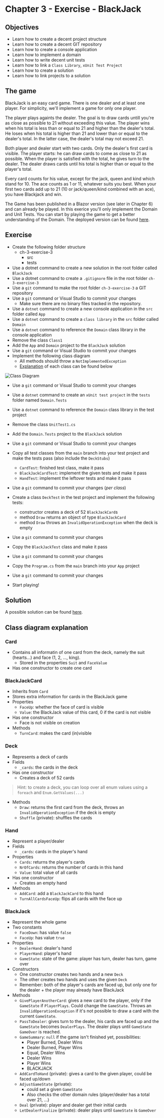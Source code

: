 # Chapter 3 - Exercise - BlackJack

## Objectives

* Learn how to create a decent project structure
* Learn how to create a decent GIT repository
* Learn how to create a console application
* Learn how to implement a domain
* Learn how to write decent unit tests
* Learn how to link a `Class Library`, `xUnit Test Project`
* Learn how to create a solution
* Learn how to link projects to a solution

## The game

BlackJack is an easy card game. There is one dealer and at least one player. For simplicity, we'll implement a game for only one player.

The player plays againts the dealer. The goal is to draw cards untill you're as close as possible to 21 without exceeding this value. The player wins when his total is less than or equal to 21 and higher than the dealer's total. He loses when his total is higher than 21 and lower than or equal to the dealer's total. In the latter case, the dealer's total may not exceed 21.

Both player and dealer start with two cards. Only the dealer's first card is visible. The player starts: he can draw cards to come as close to 21 as possible. When the player is satisfied with the total, he gives turn to the dealer. The dealer draws cards until his total is higher than or equal to the player's total.

Every card counts for his value, except for the jack, queen and kind which stand for 10. The ace counts as 1 or 11, whatever suits you best. When your first two cards add up to 21 (10 or jack/queen/kind combined with an ace), you have Blackjack and win.

The Game has been published in a Blazor version (see later in Chapter 6) and can already be played. In this exerice you'll only implement the Domain and Unit Tests. You can start by playing the game to get a better understanding of the Domain. The deployed version can be found [here](https://hogent-web.github.io/csharp-ch-6-exercise-1/).

## Exercise

* Create the following folder structure
  * ch-3-exercise-3
    * src
    * tests
* Use a dotnet command to create a new solution in the root folder called `BlackJack`
* Use a dotnet command to create a `.gitignore` file in the root folder `ch-3-exercise-3`
* Use a `git` command to make the root folder `ch-3-exercise-3` a GIT repository
* Use a `git` command or Visual Studio to commit your changes
  * Make sure there are no binary files tracked in the repository.
* Use a `dotnet` command to create a new console application in the `src` folder called `App`
* Use a `dotnet` command to create a `class library` in the `src` folder called `Domain`
* Use a `dotnet` command to reference the `Domain` class library in the console application
* Remove the class `Class1`
* Add the `App` and `Domain` project to the `BlackJack` solution
* Use a `git` command or Visual Studio to commit your changes
* Implement the following class diagram
  * All methods should throw a `NotImplementedException`
  * [Explanation](#class-diagram-explanation) of each class can be found below

![Class Diagram](./class-diagram.png)

* Use a `git` command or Visual Studio to commit your changes
* Use a `dotnet` command to create an `xUnit test project` in the `tests` folder named `Domain.Tests`
* Use a `dotnet` command to reference the `Domain` class library in the test project
* Remove the class `UnitTest1.cs`
* Add the `Domain.Tests` project to the `BlackJack` solution
* Use a `git` command or Visual Studio to commit your changes
* Copy all test classes from the `main` branch into your test project and make the tests pass (also include the `DeckStubs`)
  * `CardTest`: finished test class, make it pass
  * `BlackJackCardTest`: implement the given tests and make it pass
  * `HandTest`: implement the leftover tests and make it pass

* Use a `git` command to commit your changes (_per class_)
* Create a class `DeckTest` in the test project and implement the following tests:
  * constructor creates a deck of 52 `BlackJackCard`s
  * method `Draw` returns an object of type `BlackJackCard`
  * method `Draw` throws an `InvalidOperationException` when the deck is empty
* Use a `git` command to commit your changes
* Copy the `BlackJackTest` class and make it pass
* Use a `git` command to commit your changes
* Copy the `Program.cs` from the `main` branch into your `App` project
* Use a `git` command to commit your changes
* Start playing!

## Solution

A possible solution can be found [here](https://github.com/HOGENT-Web/csharp-ch-3-exercise-1/tree/solution#solution).

## Class diagram explanation

### Card

* Contains all informatin of one card from the deck, namely the suit (hearts...) and face (1, 2, ..., king).
  * Stored in the properties `Suit` and `FaceValue`
* Has one constructor to create one card

### BlackJackCard

* Inherits from `Card`
* Stores extra information for cards in the BlackJack game
* Properties
  * `FaceUp`: whether the face of card is visible
  * `Value`: the BlackJack value of this card, 0 if the card is not visible
* Has one constructor
  * Face is not visible on creation
* Methods
  * `TurnCard`: makes the card (in)visible

### Deck

* Represents a deck of cards
* Fields
  * `_cards`: the cards in the deck
* Has one constructor
  * Creates a deck of 52 cards

> Hint: to create a deck, you can loop over all enum values using a `foreach` and `Enum.GetValues(...)`

* Methods
  * `Draw`: returns the first card from the deck, throws an `InvalidOperationException` if the deck is empty
  * `Shuffle` (private): shuffles the cards

### Hand

* Represent a player/dealer
* Fields
  * `_cards`: cards in the player's hand
* Properties
  * `Cards`: returns the player's cards
  * `NrOfCards`: returns the number of cards in this hand
  * `Value`: total value of all cards
* Has one constructor
  * Creates an empty hand
* Methods
  * `AddCard`: add a `BlackJackCard` to this hand
  * `TurnAllCardsFaceUp`: flips all cards with the face up

### BlackJack

* Represent the whole game
* Two constants
  * `FaceDown`: has value `false`
  * `FaceUp`: has value `true`
* Properties
  * `DealerHand`: dealer's hand
  * `PlayerHand`: player's hand
  * `GameState`: state of the game: player has turn, dealer has turn, game over
* Constructors
  * One constructor creates two hands and a new `Deck`
  * The other creates two hands and uses the given `Deck`
  * Remember: both of the player's cards are faced up, but only one for the dealer + the player may already have BlackJack
* Methods
  * `GivePlayerAnotherCard`: gives a new card to the player, only if the `GameState` if `PlayerPlays`. Could change the `GameState`. Throws an `InvalidOperationException` if it's not possible to draw a card with the current `GameState`.
  * `PassToDealer`: gives turn to the dealer, his cards are faced up and the `GameState` becomes `DealerPlays`. The dealer plays until `GameState` `GameOver` is reached.
  * `GameSummary`: `null` if the game isn't finished yet, possibilities:
    * Player Burned, Dealer Wins
    * Dealer Burned, Player Wins
    * Equal, Dealer Wins
    * Dealer Wins
    * Player Wins
    * BLACKJACK
  * `AddCardToHand` (private): gives a card to the given player, could be faced up/down
  * `AdjustGameState` (private):
    * could set a given `GameState`
    * Also checks the other domain rules (player/dealer has a total over 21, ...)
  * `Deal` (private): player and dealer get their initial cards
  * `LetDealerFinalize` (private): dealer plays until `GameState` is `GameOver`

